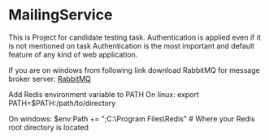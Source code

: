 # MailingService

This is Project for candidate testing task.
Authentication is applied even if it is not mentioned on task
Authentication is the most important and default feature of any kind of web application.

If you are on windows from following link download RabbitMQ for message broker server:
<a href="https://github.com/rabbitmq/rabbitmq-server/releases/download/v3.12.5/rabbitmq-server-3.125.exe">RabbitMQ</a>


Add Redis environment variable to PATH
On linux:
export PATH=$PATH:/path/to/directory

On windows:
$env:Path += ";C:\Program Files\Redis\" # Where your Redis root directory is located
